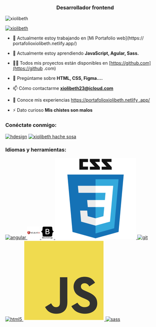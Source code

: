 <h3 align="center">Desarrollador frontend</h3>

<p align="left"> <img src="https://komarev.com/ghpvc/?username=xiolibeth&label=Profile%20views&color=0e75b6&style=flat" alt="xiolibeth" /> </p>

<p align="left"> <a href="https://github.com/ryo-ma/github-profile-tropic"><img src="https: //github-profile-tropico.vercel.app/?username=xiolibeth" alt="xiolibeth" /></a> </p>

- 🔭 Actualmente estoy trabajando en [Mi Portafolio web](https:// portafolioxiolibeth.netlify.app/)

- 🌱 Actualmente estoy aprendiendo **JavaScript, Agular, Sass.**

- 👨‍💻 Todos mis proyectos están disponibles en [https://github.com](https://github .com)

- 💬 Pregúntame sobre **HTML, CSS, Figma....**

- 📫 Cómo contactarme **xiolibeth23@icloud.com**

- 📄 Conoce mis experiencias [https://portafolioxiolibeth.netlify .app/](https://portafolioxiolibeth.netlify.app/)

- ⚡ Dato curioso **Mis chistes son malos**

<h3 align="left">Conéctate conmigo:</h3>
<p align="left ">
<a href="https://dev.to/hdesign" target="blank"><img align="center" src="https://raw.githubusercontent.com/rahuldkjain/github-profile-readme -generator/master/src/images/icons/Social/devto.svg" alt="hdesign" height="30px" width="40px" /></a>
<a href="https://linkedin.com /in/xiolibeth hache sosa" target="blank"><img align="center" src="https://raw.githubusercontent.com/rahuldkjain/github-profile-readme-generator/master/src/images/icons /Social/linked-in-alt.svg" alt="xiolibeth hache sosa" height="30px" width="40px" /></a>
</p>

<h3 align="left">Idiomas y herramientas: </h3>
<p align="left"> <a href="https://angular.io" target="_blank" rel="noreferrer"> <img src="https://angular.io/assets/images/logos /angular/angular.svg" alt="angular" width="40px" height="40px"/> </a> <a href="https://angular.io" target="_blank" rel="noreferrer "> <img src="https://raw.githubusercontent.com/devicons/devicon/master/icons/angularjs/angularjs-original-wordmark.svg" alt="angularjs" width="40px" height="40px" /> </a> <a href="https://getbootstrap.com" target="_blank" rel="noreferrer"> <img src="https://raw.githubusercontent.com/devicons/devicon/master /icons/bootstrap/bootstrap-plain-wordmark.svg" alt="bootstrap" width="40px" height="40px"/> </a> <a href="https://www.w3schools.com/css /" target="_blank" rel="noreferrer"> <img src="https://raw.githubusercontent.com/devicons/devicon/master/icons/css3/css3-original-wordmark.svg" alt="css3 " ancho="40px" alto="40px"/> </a> <a href="https://git-scm.com/" target="_blank" rel="noreferrer"> <img src="https ://www.vectorlogo.zone/logos/git-scm/git-scm-icon.svg" alt="git" width="40px" height="40px"/> </a> <a href="https ://www.w3.org/html/" target="_blank" rel="noreferrer"> <img src="https://raw.githubusercontent.com/devicons/devicon/master/icons/html5/html5- original-wordmark.svg" alt="html5" width="40px" height="40"/> </a> <a href="https://developer.mozilla.org/en-US/docs/Web/ JavaScript" target="_blank" rel="noreferrer"> <img src="https://raw.githubusercontent.com/devicons/devicon/master/icons/javascript/javascript-original.svg" alt="javascript" ancho ="40px" altura="40"/> </a> <a href="https://sass-lang.com" target="_blank" rel="noreferrer"> <img src="https:// raw.githubusercontent.com/devicons/devicon/master/icons/sass/sass-original.svg" alt="sass" width="40px" height="40px"/> </a> </p>

